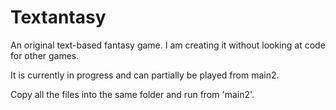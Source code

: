 # Textantasy
An original text-based fantasy game. I am creating it without looking at code for other games.

It is currently in progress and can partially be played from main2.

Copy all the files into the same folder and run from 'main2'.
